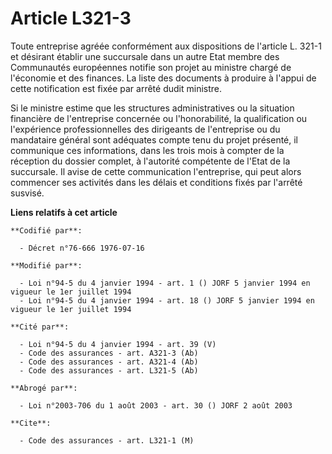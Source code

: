 # Article L321-3

Toute entreprise agréée conformément aux dispositions de l'article L. 321-1 et désirant établir une succursale dans un autre
Etat membre des Communautés européennes notifie son projet au ministre chargé de l'économie et des finances. La liste des
documents à produire à l'appui de cette notification est fixée par arrêté dudit ministre.

Si le ministre estime que les structures administratives ou la situation financière de l'entreprise concernée ou
l'honorabilité, la qualification ou l'expérience professionnelles des dirigeants de l'entreprise ou du mandataire général
sont adéquates compte tenu du projet présenté, il communique ces informations, dans les trois mois à compter de la réception
du dossier complet, à l'autorité compétente de l'Etat de la succursale. Il avise de cette communication l'entreprise, qui
peut alors commencer ses activités dans les délais et conditions fixés par l'arrêté susvisé.

**Liens relatifs à cet article**

	**Codifié par**:

	  - Décret n°76-666 1976-07-16

	**Modifié par**:

	  - Loi n°94-5 du 4 janvier 1994 - art. 1 () JORF 5 janvier 1994 en vigueur le 1er juillet 1994
	  - Loi n°94-5 du 4 janvier 1994 - art. 18 () JORF 5 janvier 1994 en vigueur le 1er juillet 1994

	**Cité par**:

	  - Loi n°94-5 du 4 janvier 1994 - art. 39 (V)
	  - Code des assurances - art. A321-3 (Ab)
	  - Code des assurances - art. A321-4 (Ab)
	  - Code des assurances - art. L321-5 (Ab)

	**Abrogé par**:

	  - Loi n°2003-706 du 1 août 2003 - art. 30 () JORF 2 août 2003

	**Cite**:

	  - Code des assurances - art. L321-1 (M)
